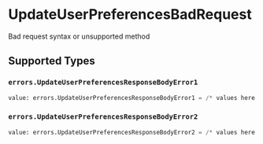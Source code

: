 # UpdateUserPreferencesBadRequest

Bad request syntax or unsupported method


## Supported Types

### `errors.UpdateUserPreferencesResponseBodyError1`

```python
value: errors.UpdateUserPreferencesResponseBodyError1 = /* values here */
```

### `errors.UpdateUserPreferencesResponseBodyError2`

```python
value: errors.UpdateUserPreferencesResponseBodyError2 = /* values here */
```

